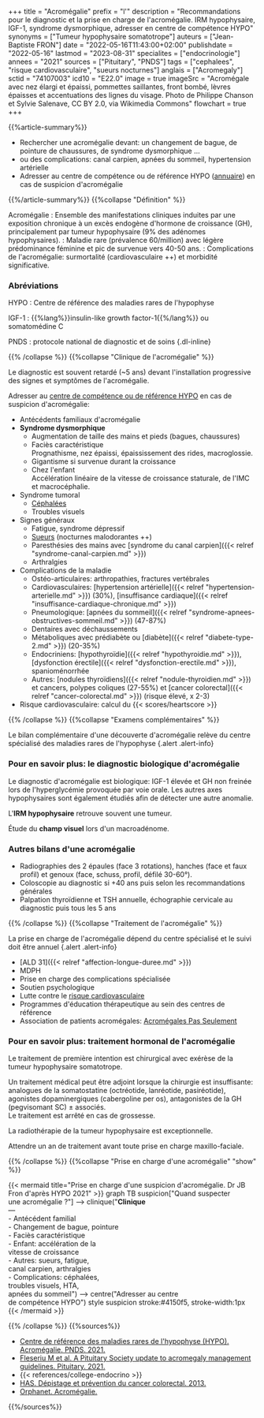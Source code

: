 +++
title = "Acromégalie"
prefix = "l'"
description = "Recommandations pour le diagnostic et la prise en charge de l'acromégalie. IRM hypophysaire, IGF-1, syndrome dysmorphique, adresser en centre de compétence HYPO"
synonyms = ["Tumeur hypophysaire somatotrope"]
auteurs = ["Jean-Baptiste FRON"]
date = "2022-05-16T11:43:00+02:00"
publishdate = "2022-05-16"
lastmod = "2023-08-31"
specialites = ["endocrinologie"]
annees = "2021"
sources = ["Pituitary", "PNDS"]
tags = ["cephalees", "risque cardiovasculaire", "sueurs nocturnes"]
anglais = ["Acromegaly"]
sctid = "74107003"
icd10 = "E22.0"
image = true
imageSrc = "Acromégale avec nez élargi et épaissi, pommettes saillantes, front bombé, lèvres épaisses et accentuations des lignes du visage. Photo de Philippe Chanson et Sylvie Salenave, CC BY 2.0, via Wikimedia Commons"
flowchart = true
+++

{{%article-summary%}}

- Rechercher une acromégalie devant: un changement de bague, de pointure de chaussures, de syndrome dysmorphique ...
- ou des complications: canal carpien, apnées du sommeil, hypertension artérielle
- Adresser au centre de compétence ou de référence HYPO ([annuaire](http://www.firendo.fr/annuaire-des-membres-de-la-filiere/carte/document/)) en cas de suspicion d'acromégalie

{{%/article-summary%}}
{{%collapse "Définition" %}}

Acromégalie
: Ensemble des manifestations cliniques induites par une exposition chronique à un excès endogène d'hormone de croissance (GH), principalement par tumeur hypophysaire (9% des adénomes hypophysaires).
: Maladie rare (prévalence 60/million) avec légère prédominance féminine et pic de survenue vers 40-50 ans.
: Complications de l'acromégalie: surmortalité (cardiovasculaire ++) et morbidité significative.

### Abréviations

HYPO
: Centre de référence des maladies rares de l'hypophyse

IGF-1
: {{%lang%}}insulin-like growth factor-1{{%/lang%}} ou somatomédine C

PNDS
: protocole national de diagnostic et de soins
{.dl-inline}

{{% /collapse %}}
{{%collapse "Clinique de l'acromégalie" %}}

Le diagnostic est souvent retardé (~5 ans) devant l'installation progressive des signes et symptômes de l'acromégalie.

Adresser au [centre de compétence ou de référence HYPO](http://www.firendo.fr/annuaire-des-membres-de-la-filiere/carte/document/) en cas de suspicion d'acromégalie:

- Antécédents familiaux d'acromégalie
- **Syndrome dysmorphique**
  - Augmentation de taille des mains et pieds (bagues, chaussures)
  - Faciès caractéristique  
    Prognathisme, nez épaissi, épaississement des rides, macroglossie.
  - Gigantisme si survenue durant la croissance
  - Chez l'enfant  
    Accélération linéaire de la vitesse de croissance staturale, de l'IMC et macrocéphalie.
- Syndrome tumoral
  - [Céphalées](/tags/cephalees/)
  - Troubles visuels
- Signes généraux
  - Fatigue, syndrome dépressif
  - [Sueurs](/tags/sueurs-nocturnes/) (nocturnes malodorantes ++)
  - Paresthésies des mains avec [syndrome du canal carpien]({{< relref "syndrome-canal-carpien.md" >}})
  - Arthralgies
- Complications de la maladie
  - Ostéo-articulaires: arthropathies, fractures vertébrales
  - Cardiovasculaires: [hypertension artérielle]({{< relref "hypertension-arterielle.md" >}}) (30%), [insuffisance cardiaque]({{< relref "insuffisance-cardiaque-chronique.md" >}})
  - Pneumologique: [apnées du sommeil]({{< relref "syndrome-apnees-obstructives-sommeil.md" >}}) (47-87%)
  - Dentaires avec déchaussements
  - Métaboliques avec prédiabète ou [diabète]({{< relref "diabete-type-2.md" >}}) (20-35%)
  - Endocriniens: [hypothyroïdie]({{< relref "hypothyroidie.md" >}}), [dysfonction érectile]({{< relref "dysfonction-erectile.md" >}}), spanioménorrhée
  - Autres: [nodules thyroïdiens]({{< relref "nodule-thyroidien.md" >}}) et cancers, polypes coliques (27-55%) et [cancer colorectal]({{< relref "cancer-colorectal.md" >}}) (risque élevé, x 2-3)
- Risque cardiovasculaire: calcul du {{< scores/heartscore >}}

{{% /collapse %}}
{{%collapse "Examens complémentaires" %}}

Le bilan complémentaire d'une découverte d'acromégalie relève du centre spécialisé des maladies rares de l'hypophyse
{.alert .alert-info}

### Pour en savoir plus: le diagnostic biologique d'acromégalie

Le diagnostic d'acromégalie est biologique: IGF-1 élevée et GH non freinée lors de l'hyperglycémie provoquée par voie orale. Les autres axes hypophysaires sont également étudiés afin de détecter une autre anomalie.

L'**IRM hypophysaire** retrouve souvent une tumeur.

Étude du **champ visuel** lors d'un macroadénome.

### Autres bilans d'une acromégalie

- Radiographies des 2 épaules (face 3 rotations), hanches (face et faux profil) et genoux (face, schuss, profil, défilé 30-60°).
- Coloscopie au diagnostic si +40 ans puis selon les recommandations générales
- Palpation thyroïdienne et TSH annuelle, échographie cervicale au diagnostic puis tous les 5 ans

{{% /collapse %}}
{{%collapse "Traitement de l'acromégalie" %}}

La prise en charge de l'acromégalie dépend du centre spécialisé et le suivi doit être annuel
{.alert .alert-info}

- [ALD 31]({{< relref "affection-longue-duree.md" >}})
- MDPH
- Prise en charge des complications spécialisée
- Soutien psychologique
- Lutte contre le [risque cardiovasculaire](/tags/risque-cardiovasculaire/)
- Programmes d'éducation thérapeutique au sein des centres de référence
- Association de patients acromégales: [Acromégales Pas Seulement](https://www.acromegalie-asso.org)

### Pour en savoir plus: traitement hormonal de l'acromégalie

Le traitement de première intention est chirurgical avec exérèse de la tumeur hypophysaire somatotrope.

Un traitement médical peut être adjoint lorsque la chirurgie est insuffisante: analogues de la somatostatine (octréotide, lanréotide, pasiréotide), agonistes dopaminergiques (cabergoline per os), antagonistes de la GH (pegvisomant SC) ± associés.  
Le traitement est arrêté en cas de grossesse.

La radiothérapie de la tumeur hypophysaire est exceptionnelle.

Attendre un an de traitement avant toute prise en charge maxillo-faciale.

{{% /collapse %}}
{{%collapse "Prise en charge d'une acromégalie" "show" %}}

{{< mermaid title="Prise en charge d'une suspicion d'acromégalie. Dr JB Fron d'après HYPO 2021" >}}
graph TB
  suspicion["Quand suspecter<br>une acromégalie ?"] --> clinique("<b>Clinique</b><br>—<br>- Antécédent familial<br>- Changement de bague, pointure<br>- Faciès caractéristique<br>- Enfant: accélération de la<br>vitesse de croissance<br>- Autres: sueurs, fatigue,<br>canal carpien, arthralgies<br>- Complications: céphalées,<br>troubles visuels, HTA,<br>apnées du sommeil") --> centre("Adresser au centre<br>de compétence HYPO")
  style suspicion stroke:#4150f5, stroke-width:1px
{{< /mermaid >}}

{{% /collapse %}}
{{%sources%}}

- [Centre de référence des maladies rares de l'hypophyse (HYPO). Acromégalie. PNDS. 2021.](https://www.has-sante.fr/jcms/p_3292767/fr/acromegalie)
- [Fleseriu M et al. A Pituitary Society update to acromegaly management guidelines. Pituitary. 2021.](https://link.springer.com/article/10.1007/s11102-020-01091-7)
- {{< references/college-endocrino >}}
- [HAS. Dépistage et prévention du cancer colorectal. 2013.](https://www.has-sante.fr/jcms/c_1623732/fr/depistage-et-prevention-du-cancer-colorectal)
- [Orphanet. Acromégalie.](https://www.orpha.net/consor/cgi-bin/Disease_Search.php?lng=FR&data_id=408&Disease_Disease_Search_diseaseGroup=Acromegalie&Disease_Disease_Search_diseaseType=Pat&Maladie(s)/groupes%20de%20maladies=Acromegalie&title=Acrom%E9galie&search=Disease_Search_Simple)

{{%/sources%}}
